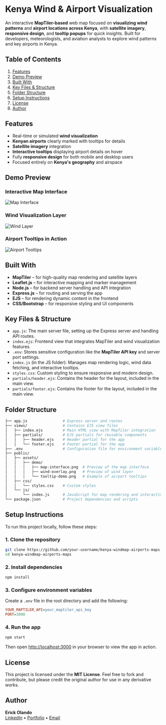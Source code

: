 
# Kenya Wind & Airport Visualization

An interactive **MapTiler-based** web map focused on **visualizing wind patterns** and **airport locations across Kenya**, with **satellite imagery**, **responsive design**, and **tooltip popups** for quick insights. Built for developers, meteorologists, and aviation analysts to explore wind patterns and key airports in Kenya.

## Table of Contents

1. [Features](#features)
2. [Demo Preview](#demo-preview)
3. [Built With](#built-with)
4. [Key Files & Structure](#key-files--structure)
5. [Folder Structure](#folder-structure)
6. [Setup Instructions](#setup-instructions)
7. [License](#license)
8. [Author](#author)

## Features

- Real-time or simulated **wind visualization**
- **Kenyan airports** clearly marked with tooltips for details
- **Satellite imagery** integration
- **Interactive tooltips** displaying airport details on hover
- Fully **responsive design** for both mobile and desktop users
- Focused entirely on **Kenya's geography** and airspace

## Demo Preview

### Interactive Map Interface
![Map Interface](public/assets/demo/map-interface.png)

### Wind Visualization Layer
![Wind Layer](public/assets/demo/wind-overlay.png)

### Airport Tooltips in Action
![Airport Tooltips](public/assets/demo/tooltip-demo.png)

## Built With

- **MapTiler** – for high-quality map rendering and satellite layers
- **Leaflet.js** – for interactive mapping and marker management
- **Node.js** – for backend server handling and API integration
- **Express.js** – for routing and serving the app
- **EJS** – for rendering dynamic content in the frontend
- **CSS/Bootstrap** – for responsive styling and UI components

## Key Files & Structure

- `app.js`: The main server file, setting up the Express server and handling API routes.
- `index.ejs`: Frontend view that integrates MapTiler and wind visualization features.
- `.env`: Stores sensitive configuration like the **MapTiler API key** and server port settings.
- `index.js` (in the JS folder): Manages map rendering logic, wind data fetching, and interactive tooltips.
- `styles.css`: Custom styling to ensure responsive and modern design.
- `partials/header.ejs`: Contains the header for the layout, included in the main view.
- `partials/footer.ejs`: Contains the footer for the layout, included in the main view.

## Folder Structure

```bash
├── app.js                # Express server and routes
├── views/                # Contains EJS view files
│   ├── index.ejs         # Main HTML view with MapTiler integration
│   ├── partials/         # EJS partials for reusable components
│   │   ├── header.ejs    # Header partial for the app
│   │   └── footer.ejs    # Footer partial for the app
├── .env                  # Configuration file for environment variables (API keys, port)
├── public/               
│   ├── assets/           
│   │   ├── demo/        
│   │   │   ├── map-interface.png  # Preview of the map interface
│   │   │   ├── wind-overlay.png   # Preview of wind layer
│   │   │   └── tooltip-demo.png   # Example of airport tooltips
│   ├── css/              
│   │   └── styles.css    # Custom styles
│   └── js/               
│       └── index.js      # JavaScript for map rendering and interactivity
└── package.json          # Project dependencies and scripts
```

## Setup Instructions

To run this project locally, follow these steps:

### 1. Clone the repository

```bash
git clone https://github.com/your-username/kenya-windmap-airports-maps.git
cd kenya-windmap-airports-maps
```

### 2. Install dependencies

```bash
npm install
```

### 3. Configure environment variables

Create a `.env` file in the root directory and add the following:

```ini
YOUR_MAPTILER_API=your_maptiler_api_key
PORT=3000
```

### 4. Run the app

```bash
npm start
```

Then open [http://localhost:3000](http://localhost:3000) in your browser to view the app in action.

## License

This project is licensed under the **MIT License**. Feel free to fork and contribute, but please credit the original author for use in any derivative works.

## Author

**Erick Olando**  
[LinkedIn](https://www.linkedin.com/in/erick-olando-9a9148220) • [Portfolio](https://erick.up.railway.app/) • [Email](mailto:olandoerick98@gmail.com)
